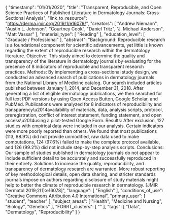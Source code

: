 {
    "timestamp": "01/01/2020",
    "title": "Transparent, Reproducible, and Open Science Practices of Published Literature in Dermatology Journals: Cross-Sectional Analysis",
    "link_to_resource": "https://derma.jmir.org/2019/1/e16078/",
    "creators": [
        "Andrew Niemann",
        "Austin L. Johnson",
        "Courtney Cook",
        "Daniel Tritz",
        "J. Michael Anderson",
        "Matt Vassar"
    ],
    "material_type": [
        "Reading"
    ],
    "education_level": [
        "Graduate / Professional"
    ],
    "abstract": "Background: Reproducible research is a foundational component for scientific advancements, yet little is known regarding the extent of reproducible research within the dermatology literature. Objective: This study aimed to determine the quality and transparency of the literature in dermatology journals by evaluating for the presence of 8 indicators of reproducible and transparent research practices. Methods: By implementing a cross-sectional study design, we conducted an advanced search of publications in dermatology journals from the National Library of Medicine catalog. Our search included articles published between January 1, 2014, and December 31, 2018. After generating a list of eligible dermatology publications, we then searched for full text PDF versions by using Open Access Button, Google Scholar, and PubMed. Publications were analyzed for 8 indicators of reproducibility and transparency\u2014availability of materials, data, analysis scripts, protocol, preregistration, conflict of interest statement, funding statement, and open access\u2014using a pilot-tested Google Form. Results: After exclusion, 127 studies with empirical data were included in our analysis. Certain indicators were more poorly reported than others. We found that most publications (113, 88.9%) did not provide unmodified, raw data used to make computations, 124 (97.6%) failed to make the complete protocol available, and 126 (99.2%) did not include step-by-step analysis scripts. Conclusions: Our sample of studies published in dermatology journals do not appear to include sufficient detail to be accurately and successfully reproduced in their entirety. Solutions to increase the quality, reproducibility, and transparency of dermatology research are warranted. More robust reporting of key methodological details, open data sharing, and stricter standards journals impose on authors regarding disclosure of study materials might help to better the climate of reproducible research in dermatology. [JMIR Dermatol 2019;2(1):e16078]",
    "language": [
        "English"
    ],
    "conditions_of_use": "Creative Commons Attribution 4.0 International",
    "primary_user": [
        "student",
        "teacher"
    ],
    "subject_areas": [
        "Health",
        "Medicine and Nursing",
        "Biology",
        "Genetics"
    ],
    "FORRT_clusters": [
        ""
    ],
    "tags": [
        "Data",
        "Dermatology",
        "Reproducibility"
    ]
}